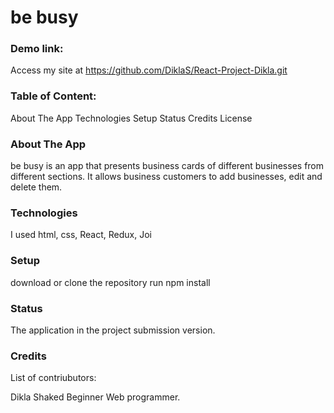 # be busy

### Demo link:

Access my site at https://github.com/DiklaS/React-Project-Dikla.git

### Table of Content:

About The App
Technologies
Setup
Status
Credits
License

### About The App

be busy is an app that presents business cards of different businesses from different sections. It allows business customers to add businesses, edit and delete them.

### Technologies

I used html, css, React, Redux, Joi

### Setup

download or clone the repository
run npm install

### Status

The application in the project submission version.

### Credits

List of contriubutors:

Dikla Shaked
Beginner Web programmer.
